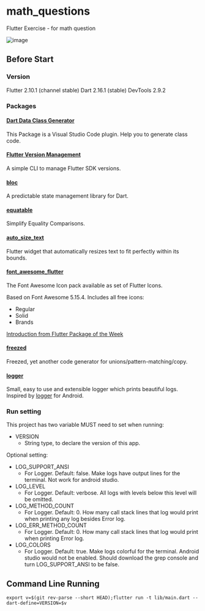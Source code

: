 # math_questions

Flutter Exercise - for math question


![image](https://github.com/IngridWangInterview/math_questions/blob/master/demo.gif)

## Before Start

### Version

Flutter 2.10.1 (channel stable)
Dart 2.16.1 (stable)
DevTools 2.9.2

### Packages

#### [Dart Data Class Generator](https://marketplace.visualstudio.com/items?itemName=BendixMa.dart-data-class-generator)

This Package is a Visual Studio Code plugin. Help you to generate class code.

#### [Flutter Version Management](https://fvm.app)

A simple CLI to manage Flutter SDK versions.

#### [bloc](https://bloclibrary.dev)

A predictable state management library for Dart.

#### [equatable](https://pub.dev/packages/equatable)

Simplify Equality Comparisons.

#### [auto_size_text](https://pub.dev/packages/auto_size_text)

Flutter widget that automatically resizes text to fit perfectly within its bounds.

#### [font_awesome_flutter](https://pub.dev/packages/auto_size_text)

The Font Awesome Icon pack available as set of Flutter Icons.

Based on Font Awesome 5.15.4. Includes all free icons:

- Regular
- Solid
- Brands

[Introduction from Flutter Package of the Week](https://www.youtube.com/watch?v=TOAyjIAsT7o)

#### [freezed](https://pub.dev/packages/freezed)

Freezed, yet another code generator for unions/pattern-matching/copy.

#### [logger](https://pub.dev/packages/logger)

Small, easy to use and extensible logger which prints beautiful logs. Inspired
by [logger](https://github.com/orhanobut/logger) for Android.

### Run setting

This project has two variable MUST need to set when running:

- VERSION
    - String type, to declare the version of this app.

Optional setting:

- LOG_SUPPORT_ANSI
    - For Logger. Default: false. Make logs have output lines for the terminal. Not work for android
      studio.
- LOG_LEVEL
    - For Logger. Default: verbose. All logs with levels below this level will be omitted.
- LOG_METHOD_COUNT
    - For Logger. Default: 0. How many call stack lines that log would print when printing any log
      besides Error log.
- LOG_ERR_METHOD_COUNT
    - For Logger. Default: 0. How many call stack lines that log would print when printing Error
      log.
- LOG_COLORS
    - For Logger. Default: true. Make logs colorful for the terminal. Android studio would not be
      enabled. Should download the grep console and turn LOG_SUPPORT_ANSI to be false.

## Command Line Running

    export v=$(git rev-parse --short HEAD);flutter run -t lib/main.dart --dart-define=VERSION=$v
